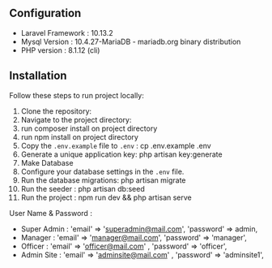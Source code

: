 ## Configuration
- Laravel Framework : 10.13.2
- Mysql Version : 10.4.27-MariaDB - mariadb.org binary distribution
- PHP version : 8.1.12 (cli) 

## Installation

Follow these steps to run project locally:

1. Clone the repository: 
2. Navigate to the project directory:
3. run composer install on project directory
4. run npm install on project directory
5. Copy the `.env.example` file to `.env` : cp .env.example .env 
6. Generate a unique application key: php artisan key:generate
7. Make Database
8. Configure your database settings in the `.env` file.
9. Run the database migrations: php artisan migrate
10. Run the seeder : php artisan db:seed
11. Run the project : npm run dev && php artisan serve



User Name & Password :
- Super Admin : 'email' => 'superadmin@mail.com', 'password' => admin,
- Manager : 'email' => 'manager@mail.com', 'password' => 'manager',
- Officer : 'email' => 'officer@mail.com' , 'password' => 'officer',
- Admin Site : 'email' => 'adminsite@mail.com' , 'password' => 'adminsite1',
    
    

            
          
